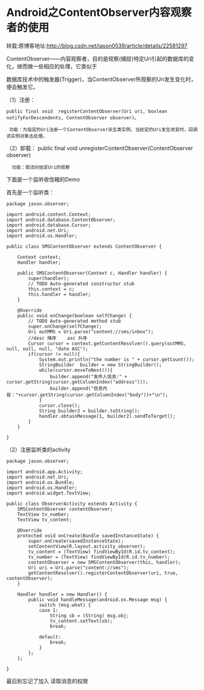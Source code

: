 # Android之ContentObserver内容观察者的使用

转载:原博客地址:http://blog.csdn.net/jason0539/article/details/22581297

ContentObserver——内容观察者，目的是观察(捕捉)特定Uri引起的数据库的变化，继而做一些相应的处理，它类似于

   数据库技术中的触发器(Trigger)，当ContentObserver所观察的Uri发生变化时，便会触发它。

（1）注册：

    public final void  registerContentObserver(Uri uri, boolean notifyForDescendents, ContentObserver observer)。

     功能：为指定的Uri注册一个ContentObserver派生类实例，当给定的Uri发生改变时，回调该实例对象去处理。
 

（2）卸载：      public final void  unregisterContentObserver(ContentObserver observer)

      功能：取消对给定Uri的观察

下面是一个监听收信箱的Demo

首先是一个监听类：

	package jason.observer;

	import android.content.Context;
	import android.database.ContentObserver;
	import android.database.Cursor;
	import android.net.Uri;
	import android.os.Handler;
	
	public class SMSContentObserver extends ContentObserver {
	
		Context context;
		Handler handler;
	
		public SMSContentObserver(Context c, Handler handler) {
			super(handler);
			// TODO Auto-generated constructor stub
			this.context = c;
			this.handler = handler;
		}
	
		@Override
		public void onChange(boolean selfChange) {
			// TODO Auto-generated method stub
			super.onChange(selfChange);
			Uri outMMS = Uri.parse("content://sms/inbox");
			//desc 降序	 asc 升序
			Cursor cursor = context.getContentResolver().query(outMMS, null, null, null, "date ASC");
			if(cursor != null){
				System.out.println("the number is " + cursor.getCount());
				StringBuilder  builder = new StringBuilder();
				while(cursor.moveToNext()){
					builder.append("发件人信息:" + cursor.getString(cursor.getColumnIndex("address")));
					builder.append("信息内容："+cursor.getString(cursor.getColumnIndex("body"))+"\n");
				}
				cursor.close();
				String builder2 = builder.toString();
				handler.obtainMessage(1, builder2).sendToTarget();
			}
		}
	
	}

（2）注册监听类的activity

	package jason.observer;

	import android.app.Activity;
	import android.net.Uri;
	import android.os.Bundle;
	import android.os.Handler;
	import android.widget.TextView;
	
	public class ObserverActivity extends Activity {
		SMSContentObserver contentObserver;
		TextView tv_number;
		TextView tv_content;
	
		@Override
		protected void onCreate(Bundle savedInstanceState) {
			super.onCreate(savedInstanceState);
			setContentView(R.layout.activity_observer);
			tv_content = (TextView) findViewById(R.id.tv_content);
			tv_number = (TextView) findViewById(R.id.tv_number);
			contentObserver = new SMSContentObserver(this, handler);
			Uri uri = Uri.parse("content://sms");
			getContentResolver().registerContentObserver(uri, true, contentObserver);
		}
	
		Handler handler = new Handler() {
			public void handleMessage(android.os.Message msg) {
				switch (msg.what) {
				case 1:
					String sb = (String) msg.obj;
					tv_content.setText(sb);
					break;
	
				default:
					break;
				}
			};	
		};
	
	}

最后别忘记了加入 读取消息的权限

   <uses-permission Android:name="android.permission.READ_SMS"/>
